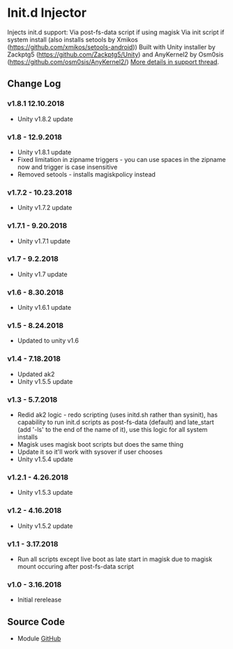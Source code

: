 # Init.d Injector
Injects init.d support:
Via post-fs-data script if using magisk
Via init script if system install (also installs setools by Xmikos (https://github.com/xmikos/setools-android))
Built with Unity installer by Zackptg5 (https://github.com/Zackptg5/Unity) and AnyKernel2 by Osm0sis (https://github.com/osm0sis/AnyKernel2/)
[More details in support thread](https://forum.xda-developers.com/android/software-hacking/mod-universal-init-d-injector-wip-t3692105).

## Change Log
### v1.8.1 12.10.2018
* Unity v1.8.2 update

### v1.8 - 12.9.2018
* Unity v1.8.1 update
* Fixed limitation in zipname triggers - you can use spaces in the zipname now and trigger is case insensitive
* Removed setools - installs magiskpolicy instead

### v1.7.2 - 10.23.2018
* Unity v1.7.2 update

### v1.7.1 - 9.20.2018
* Unity v1.7.1 update

### v1.7 - 9.2.2018
* Unity v1.7 update

### v1.6 - 8.30.2018
* Unity v1.6.1 update

### v1.5 - 8.24.2018
* Updated to unity v1.6

### v1.4 - 7.18.2018
* Updated ak2
* Unity v1.5.5 update

### v1.3 - 5.7.2018
* Redid ak2 logic - redo scripting (uses initd.sh rather than sysinit), has capability to run init.d scripts as post-fs-data (default) and late_start (add '-ls' to the end of the name of it), use this logic for all system installs
* Magisk uses magisk boot scripts but does the same thing
* Update it so it'll work with sysover if user chooses
* Unity v1.5.4 update

### v1.2.1 - 4.26.2018
* Unity v1.5.3 update

### v1.2 - 4.16.2018
* Unity v1.5.2 update

### v1.1 - 3.17.2018
* Run all scripts except live boot as late start in magisk due to magisk mount occuring after post-fs-data script

### v1.0 - 3.16.2018
* Initial rerelease

## Source Code
* Module [GitHub](https://github.com/Zackptg5/Init.d-Injector)
